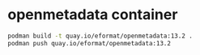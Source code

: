 # openmetadata container

```bash
podman build -t quay.io/eformat/openmetadata:13.2 .
podman push quay.io/eformat/openmetadata:13.2
```
